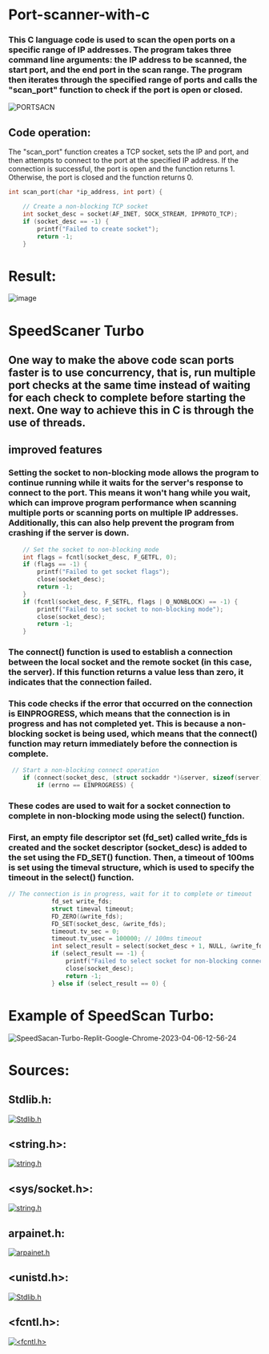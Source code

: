# Port-scanner-with-c
### This C language code is used to scan the open ports on a specific range of IP addresses. The program takes three command line arguments: the IP address to be scanned, the start port, and the end port in the scan range. The program then iterates through the specified range of ports and calls the "scan_port" function to check if the port is open or closed.
![PORTSACN](https://user-images.githubusercontent.com/90658763/230355208-32763816-539d-418f-b6bb-a2f4e6a2a9ba.gif)

## Code operation:
The "scan_port" function creates a TCP socket, sets the IP and port, and then attempts to connect to the port at the specified IP address. If the connection is successful, the port is open and the function returns 1. Otherwise, the port is closed and the function returns 0.
``` C
int scan_port(char *ip_address, int port) {

    // Create a non-blocking TCP socket
    int socket_desc = socket(AF_INET, SOCK_STREAM, IPPROTO_TCP);
    if (socket_desc == -1) {
        printf("Failed to create socket");
        return -1;
    }
```
# Result:
![image](https://user-images.githubusercontent.com/90658763/230356458-29a23413-73d7-4815-8f52-bb7ae090d8f6.png)

# SpeedScaner Turbo
## One way to make the above code scan ports faster is to use concurrency, that is, run multiple port checks at the same time instead of waiting for each check to complete before starting the next. One way to achieve this in C is through the use of threads.

## improved features

### Setting the socket to non-blocking mode allows the program to continue running while it waits for the server's response to connect to the port. This means it won't hang while you wait, which can improve program performance when scanning multiple ports or scanning ports on multiple IP addresses. Additionally, this can also help prevent the program from crashing if the server is down.
``` C
    // Set the socket to non-blocking mode
    int flags = fcntl(socket_desc, F_GETFL, 0);
    if (flags == -1) {
        printf("Failed to get socket flags");
        close(socket_desc);
        return -1;
    }
    if (fcntl(socket_desc, F_SETFL, flags | O_NONBLOCK) == -1) {
        printf("Failed to set socket to non-blocking mode");
        close(socket_desc);
        return -1;
    }
  ```
### The connect() function is used to establish a connection between the local socket and the remote socket (in this case, the server). If this function returns a value less than zero, it indicates that the connection failed.
### This code checks if the error that occurred on the connection is EINPROGRESS, which means that the connection is in progress and has not completed yet. This is because a non-blocking socket is being used, which means that the connect() function may return immediately before the connection is complete.
``` C
 // Start a non-blocking connect operation
    if (connect(socket_desc, (struct sockaddr *)&server, sizeof(server)) < 0) {
        if (errno == EINPROGRESS) {
 ```
### These codes are used to wait for a socket connection to complete in non-blocking mode using the select() function.
### First, an empty file descriptor set (fd_set) called write_fds is created and the socket descriptor (socket_desc) is added to the set using the FD_SET() function. Then, a timeout of 100ms is set using the timeval structure, which is used to specify the timeout in the select() function.
``` C
// The connection is in progress, wait for it to complete or timeout
            fd_set write_fds;
            struct timeval timeout;
            FD_ZERO(&write_fds);
            FD_SET(socket_desc, &write_fds);
            timeout.tv_sec = 0;
            timeout.tv_usec = 100000; // 100ms timeout
            int select_result = select(socket_desc + 1, NULL, &write_fds, NULL, &timeout);
            if (select_result == -1) {
                printf("Failed to select socket for non-blocking connect");
                close(socket_desc);
                return -1;
            } else if (select_result == 0) {
```

  # Example of SpeedScan Turbo:
![SpeedSacan-Turbo-Replit-Google-Chrome-2023-04-06-12-56-24](https://user-images.githubusercontent.com/90658763/230359068-a03a5258-b613-4472-bbd7-de6da453ece9.gif)
 # Sources:
 ## Stdlib.h:
 [![Stdlib.h](https://user-images.githubusercontent.com/90658763/230360437-bb4d1f84-8c0f-4641-8bc6-89882c644425.png)](https://es.wikipedia.org/wiki/Stdlib.h)
 ## <string.h>:
 [![string.h](https://user-images.githubusercontent.com/90658763/230360901-e9363243-d973-4c12-bd5f-81b72f7c7a6e.png)](https://www.scaler.com/topics/string-h-in-c/)
 ## <sys/socket.h>:
 [![string.h](https://user-images.githubusercontent.com/90658763/230361507-e39c4d04-4c0f-45d0-ab66-6144caa69bf6.png)](https://pubs.opengroup.org/onlinepubs/009695399/basedefs/sys/socket.h.html)
 ## arpainet.h:
 [![arpainet.h](https://user-images.githubusercontent.com/90658763/230363791-ad1d21c4-713e-4f40-968f-69267492b9ea.png)](https://pubs.opengroup.org/onlinepubs/7908799/xns/arpainet.h.html)
## <unistd.h>:
[![Stdlib.h](https://user-images.githubusercontent.com/90658763/230364451-d337ef8d-c49d-4d5b-a63f-40a4fec54a5f.png)](https://pubs.opengroup.org/onlinepubs/7908799/xsh/unistd.h.html)
## <fcntl.h>:
 [![<fcntl.h>](https://user-images.githubusercontent.com/90658763/230364888-2d4a42b5-9a85-4050-9edc-3c06430d071e.png)
](https://pubs.opengroup.org/onlinepubs/000095399/basedefs/fcntl.h.html)





